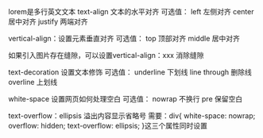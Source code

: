 lorem是多行英文文本
text-align 文本的水平对齐
可选值：
			left 左侧对齐
			center 居中对齐
			justify 两端对齐
			
vertical-align：设置元素垂直对齐
可选值：
			top 顶部对齐
			middle 居中对齐

如果引入图片存在缝隙，可以设置vertical-align：xxx 消除缝隙

text-decoration  设置文本修饰
可选值：
			underline 下划线
			line through 删除线
			overline 上划线
			
white-space 设置网页如何处理空白
可选值：
			nowrap 不换行
			pre 保留空白
			
text-overflow：ellipsis 溢出内容显示省略号
需要：div{
				white-space: nowrap;
				overflow: hidden;
				text-overflow: ellipsis;
			}这三个属性同时设置